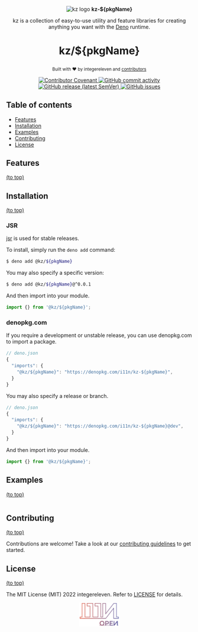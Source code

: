 <p align="center">
<img alt="kz logo" height="70" src="https://raw.githubusercontent.com/i11n/.github/main/img/kz/kz-text-fc.svg" />
<strong>kz-${pkgName}</strong>
</p>

<p align="center">
kz is a collection of easy-to-use utility and feature libraries for creating anything you want with the <a href="https://deno.com">Deno</a> runtime.
</p>

<h1 align="center">kz/${pkgName}</h1>

<p align="center">
<!-- @TODO Package description -->
</p>

<p align="center">
<!-- @TODO Link to documentation and other resources -->
</p>

<p align="center">
<sub>Built with ❤ by integereleven and <a href="https://github.com/i11n/kz-${pkgName}/graphs/contributors">contributors</a></sub>
</p>

<p align="center">
<a href="https://github.com/i11n/.github/blob/main/.github/CODE_OF_CONDUCT.md">
  <img alt="Contributor Covenant" src="https://img.shields.io/badge/Contributor%20Covenant-2.1-4baaaa.svg?style=flat-square" />
</a>
<a href="https://github.com/i11n/kz-${pkgName}/commits">
  <img alt="GitHub commit activity" src="https://img.shields.io/github/commit-activity/m/i11n/kz-${pkgName}?style=flat-square">
</a>
<a href="https://github.com/i11n/kz-${pkgName}/releases">
  <img alt="GitHub release (latest SemVer)" src="https://img.shields.io/github/v/release/i11n/kz-${pkgName}?style=flat-square" />
</a>
<a href="https://github.com/i11n/kz-${pkgName}/issues">
  <img alt="GitHub issues" src="https://img.shields.io/github/issues-raw/i11n/kz-${pkgName}?style=flat-square">
</a>
</p>

## Table of contents

- [Features](#features)
- [Installation](#installation)
- [Examples](#examples)
- [Contributing](#contributing)
- [License](#license)

## Features

[(to top)](#table-of-contents)

<!-- @TODO Enumerate key features -->

## Installation

[(to top)](#table-of-contents)

### JSR

[jsr][JSR] is used for stable releases.

To install, simply run the `deno add` command:

```bash
$ deno add @kz/${pkgName}
```

You may also specify a specific version:

```bash
$ deno add @kz/${pkgName}@^0.0.1
```

And then import into your module.

```ts
import {} from '@kz/${pkgName}';
```

### denopkg.com

If you require a development or unstable release, you can use denopkg.com to import a package.

```ts
// deno.json
{
  "imports": {
    "@kz/${pkgName}": "https://denopkg.com/i11n/kz-${pkgName}",
  }
}
```

You may also specify a release or branch.

```ts
// deno.json
{
  "imports": {
    "@kz/${pkgName}": "https://denopkg.com/i11n/kz-${pkgName}@dev",
  }
}
```

And then import into your module.

```ts
import {} from '@kz/${pkgName}';
```

## Examples

[(to top)](#table-of-contents)

<!-- @TODO Add an example, or add links to examples -->

```ts
```

## Contributing

[(to top)](#table-of-contents)

Contributions are welcome! Take a look at our [contributing guidelines][contributing] to get started.

## License

[(to top)](#table-of-contents)

The MIT License (MIT) 2022 integereleven. Refer to [LICENSE][license] for details.

<p align="center">
<img
  alt="kz.io logo"
  height="64"
  src="https://raw.githubusercontent.com/i11n/.github/main/profile/img/fc/open.svg"
/>
</p>

[deno]: https://deno.dom "Deno homepage"
[jsr]: https://jsr.io "JSR homepage"
[branches]: https://github.com/i11n/kz-${pkgName}/branches "@kz/${pkgName} branches on GitHub"
[releases]: https://github.com/i11n/kz-${pkgName}/releases "@kz/${pkgName} releases on GitHub"
[contributing]: https://github.com/i11n/kz-${pkgName}/blob/main/CONTRIBUTING.md "@kz/${pkgName} contributing guidelines"
[license]: https://github.com/i11n/kz-${pkgName}/blob/main/LICENSE "@kz/${pkgName} license"
